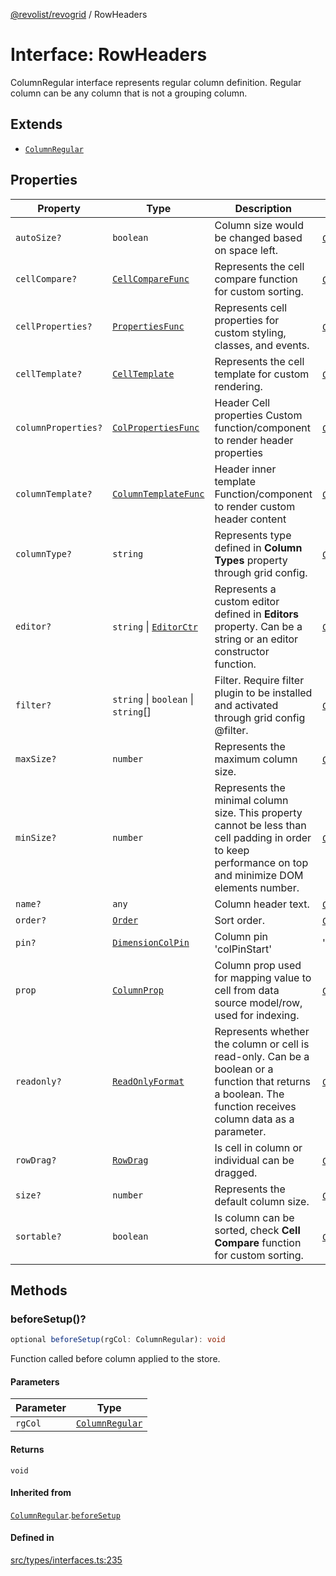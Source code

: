 [@revolist/revogrid](README.md) / RowHeaders

# Interface: RowHeaders

ColumnRegular interface represents regular column definition.
Regular column can be any column that is not a grouping column.

## Extends

- [`ColumnRegular`](Interface.ColumnRegular.md)

## Properties

| Property | Type | Description | Inherited from | Defined in |
| ------ | ------ | ------ | ------ | ------ |
| `autoSize?` | `boolean` | Column size would be changed based on space left. | [`ColumnRegular`](Interface.ColumnRegular.md).`autoSize` | [src/types/interfaces.ts:211](https://github.com/revolist/revogrid/blob/2a9402fdf050fa45d175b041168181a63cd72777/src/types/interfaces.ts#L211) |
| `cellCompare?` | [`CellCompareFunc`](TypeAlias.CellCompareFunc.md) | Represents the cell compare function for custom sorting. | [`ColumnRegular`](Interface.ColumnRegular.md).`cellCompare` | [src/types/interfaces.ts:183](https://github.com/revolist/revogrid/blob/2a9402fdf050fa45d175b041168181a63cd72777/src/types/interfaces.ts#L183) |
| `cellProperties?` | [`PropertiesFunc`](TypeAlias.PropertiesFunc.md) | Represents cell properties for custom styling, classes, and events. | [`ColumnRegular`](Interface.ColumnRegular.md).`cellProperties` | [src/types/interfaces.ts:175](https://github.com/revolist/revogrid/blob/2a9402fdf050fa45d175b041168181a63cd72777/src/types/interfaces.ts#L175) |
| `cellTemplate?` | [`CellTemplate`](Interface.CellTemplate.md) | Represents the cell template for custom rendering. | [`ColumnRegular`](Interface.ColumnRegular.md).`cellTemplate` | [src/types/interfaces.ts:179](https://github.com/revolist/revogrid/blob/2a9402fdf050fa45d175b041168181a63cd72777/src/types/interfaces.ts#L179) |
| `columnProperties?` | [`ColPropertiesFunc`](TypeAlias.ColPropertiesFunc.md) | Header Cell properties Custom function/component to render header properties | [`ColumnRegular`](Interface.ColumnRegular.md).`columnProperties` | [src/types/interfaces.ts:118](https://github.com/revolist/revogrid/blob/2a9402fdf050fa45d175b041168181a63cd72777/src/types/interfaces.ts#L118) |
| `columnTemplate?` | [`ColumnTemplateFunc`](TypeAlias.ColumnTemplateFunc.md) | Header inner template Function/component to render custom header content | [`ColumnRegular`](Interface.ColumnRegular.md).`columnTemplate` | [src/types/interfaces.ts:113](https://github.com/revolist/revogrid/blob/2a9402fdf050fa45d175b041168181a63cd72777/src/types/interfaces.ts#L113) |
| `columnType?` | `string` | Represents type defined in **Column Types** property through grid config. | [`ColumnRegular`](Interface.ColumnRegular.md).`columnType` | [src/types/interfaces.ts:231](https://github.com/revolist/revogrid/blob/2a9402fdf050fa45d175b041168181a63cd72777/src/types/interfaces.ts#L231) |
| `editor?` | `string` \| [`EditorCtr`](TypeAlias.EditorCtr.md) | Represents a custom editor defined in **Editors** property. Can be a string or an editor constructor function. | [`ColumnRegular`](Interface.ColumnRegular.md).`editor` | [src/types/interfaces.ts:171](https://github.com/revolist/revogrid/blob/2a9402fdf050fa45d175b041168181a63cd72777/src/types/interfaces.ts#L171) |
| `filter?` | `string` \| `boolean` \| `string`[] | Filter. Require filter plugin to be installed and activated through grid config @filter. | [`ColumnRegular`](Interface.ColumnRegular.md).`filter` | [src/types/interfaces.ts:215](https://github.com/revolist/revogrid/blob/2a9402fdf050fa45d175b041168181a63cd72777/src/types/interfaces.ts#L215) |
| `maxSize?` | `number` | Represents the maximum column size. | [`ColumnRegular`](Interface.ColumnRegular.md).`maxSize` | [src/types/interfaces.ts:166](https://github.com/revolist/revogrid/blob/2a9402fdf050fa45d175b041168181a63cd72777/src/types/interfaces.ts#L166) |
| `minSize?` | `number` | Represents the minimal column size. This property cannot be less than cell padding in order to keep performance on top and minimize DOM elements number. | [`ColumnRegular`](Interface.ColumnRegular.md).`minSize` | [src/types/interfaces.ts:162](https://github.com/revolist/revogrid/blob/2a9402fdf050fa45d175b041168181a63cd72777/src/types/interfaces.ts#L162) |
| `name?` | `any` | Column header text. | [`ColumnRegular`](Interface.ColumnRegular.md).`name` | [src/types/interfaces.ts:207](https://github.com/revolist/revogrid/blob/2a9402fdf050fa45d175b041168181a63cd72777/src/types/interfaces.ts#L207) |
| `order?` | [`Order`](TypeAlias.Order.md) | Sort order. | [`ColumnRegular`](Interface.ColumnRegular.md).`order` | [src/types/interfaces.ts:223](https://github.com/revolist/revogrid/blob/2a9402fdf050fa45d175b041168181a63cd72777/src/types/interfaces.ts#L223) |
| `pin?` | [`DimensionColPin`](TypeAlias.DimensionColPin.md) | Column pin 'colPinStart'|'colPinEnd'. | [`ColumnRegular`](Interface.ColumnRegular.md).`pin` | [src/types/interfaces.ts:203](https://github.com/revolist/revogrid/blob/2a9402fdf050fa45d175b041168181a63cd72777/src/types/interfaces.ts#L203) |
| `prop` | [`ColumnProp`](TypeAlias.ColumnProp.md) | Column prop used for mapping value to cell from data source model/row, used for indexing. | [`ColumnRegular`](Interface.ColumnRegular.md).`prop` | [src/types/interfaces.ts:199](https://github.com/revolist/revogrid/blob/2a9402fdf050fa45d175b041168181a63cd72777/src/types/interfaces.ts#L199) |
| `readonly?` | [`ReadOnlyFormat`](TypeAlias.ReadOnlyFormat.md) | Represents whether the column or cell is read-only. Can be a boolean or a function that returns a boolean. The function receives column data as a parameter. | [`ColumnRegular`](Interface.ColumnRegular.md).`readonly` | [src/types/interfaces.ts:152](https://github.com/revolist/revogrid/blob/2a9402fdf050fa45d175b041168181a63cd72777/src/types/interfaces.ts#L152) |
| `rowDrag?` | [`RowDrag`](TypeAlias.RowDrag.md) | Is cell in column or individual can be dragged. | [`ColumnRegular`](Interface.ColumnRegular.md).`rowDrag` | [src/types/interfaces.ts:227](https://github.com/revolist/revogrid/blob/2a9402fdf050fa45d175b041168181a63cd72777/src/types/interfaces.ts#L227) |
| `size?` | `number` | Represents the default column size. | [`ColumnRegular`](Interface.ColumnRegular.md).`size` | [src/types/interfaces.ts:156](https://github.com/revolist/revogrid/blob/2a9402fdf050fa45d175b041168181a63cd72777/src/types/interfaces.ts#L156) |
| `sortable?` | `boolean` | Is column can be sorted, check **Cell Compare** function for custom sorting. | [`ColumnRegular`](Interface.ColumnRegular.md).`sortable` | [src/types/interfaces.ts:219](https://github.com/revolist/revogrid/blob/2a9402fdf050fa45d175b041168181a63cd72777/src/types/interfaces.ts#L219) |

## Methods

### beforeSetup()?

```ts
optional beforeSetup(rgCol: ColumnRegular): void
```

Function called before column applied to the store.

#### Parameters

| Parameter | Type |
| ------ | ------ |
| `rgCol` | [`ColumnRegular`](Interface.ColumnRegular.md) |

#### Returns

`void`

#### Inherited from

[`ColumnRegular`](Interface.ColumnRegular.md).[`beforeSetup`](Interface.ColumnRegular.md#beforesetup)

#### Defined in

[src/types/interfaces.ts:235](https://github.com/revolist/revogrid/blob/2a9402fdf050fa45d175b041168181a63cd72777/src/types/interfaces.ts#L235)
